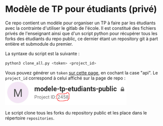 # Modèle de TP pour étudiants (privé)

Ce repo contient un modèle pour organiser un TP à faire par les étudiants avec la contrainte d'utiliser le gitlab de l'école. Il est constitué des fichiers privés de l'enseignant ainsi que d'un script python pour récupérer tous les forks des étudiants du repo public, ce dernier étant un repository git à part entière et submodule du premier.

La syntaxe du script est la suivante :
```bash
python3 clone_all.py <token> <project_id>
```
Vous pouvez générer un `token` [sur cette page](https://gitedu.hesge.ch/profile/personal_access_tokens), en cochant la case "api". Le `project_id` correspond à celui affiché sur la page de repo :
![image](project_id.png)

Le script clone tous les forks du repository public et les place dans le répertoire `repositories`.
